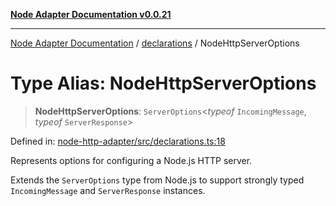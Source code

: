 [**Node Adapter Documentation v0.0.21**](../../README.md)

***

[Node Adapter Documentation](../../modules.md) / [declarations](../README.md) / NodeHttpServerOptions

# Type Alias: NodeHttpServerOptions

> **NodeHttpServerOptions**: `ServerOptions`\<*typeof* `IncomingMessage`, *typeof* `ServerResponse`\>

Defined in: [node-http-adapter/src/declarations.ts:18](https://github.com/stonemjs/node-http-adapter/blob/5be13a78fd98c615af1c99836e662ccd61afb0e8/src/declarations.ts#L18)

Represents options for configuring a Node.js HTTP server.

Extends the `ServerOptions` type from Node.js to support strongly typed
`IncomingMessage` and `ServerResponse` instances.
